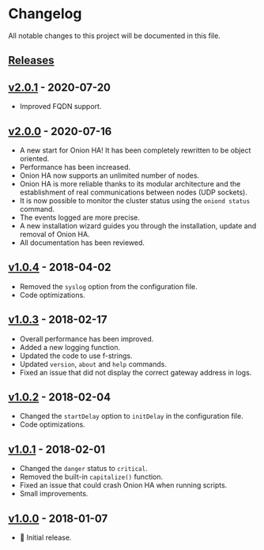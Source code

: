 # Changelog

All notable changes to this project will be documented in this file.

## [Releases](https://github.com/ValentinBELYN/OnionHA/releases)

## [v2.0.1](https://github.com/ValentinBELYN/OnionHA/releases/tag/v2.0.1) - 2020-07-20
- Improved FQDN support.

## [v2.0.0](https://github.com/ValentinBELYN/OnionHA/releases/tag/v2.0.0) - 2020-07-16
- A new start for Onion HA! It has been completely rewritten to be object oriented.
- Performance has been increased.
- Onion HA now supports an unlimited number of nodes.
- Onion HA is more reliable thanks to its modular architecture and the establishment of real communications between nodes (UDP sockets).
- It is now possible to monitor the cluster status using the `oniond status` command.
- The events logged are more precise.
- A new installation wizard guides you through the installation, update and removal of Onion HA.
- All documentation has been reviewed.

## [v1.0.4](https://github.com/ValentinBELYN/OnionHA/releases/tag/v1.0.4) - 2018-04-02
- Removed the `syslog` option from the configuration file.
- Code optimizations.

## [v1.0.3](https://github.com/ValentinBELYN/OnionHA/releases/tag/v1.0.3) - 2018-02-17
- Overall performance has been improved.
- Added a new logging function.
- Updated the code to use f-strings.
- Updated `version`, `about` and `help` commands.
- Fixed an issue that did not display the correct gateway address in logs.

## [v1.0.2](https://github.com/ValentinBELYN/OnionHA/releases/tag/v1.0.2) - 2018-02-04
- Changed the `startDelay` option to `initDelay` in the configuration file.
- Code optimizations.

## [v1.0.1](https://github.com/ValentinBELYN/OnionHA/releases/tag/v1.0.1) - 2018-02-01
- Changed the `danger` status to `critical`.
- Removed the built-in `capitalize()` function.
- Fixed an issue that could crash Onion HA when running scripts.
- Small improvements.

## [v1.0.0](https://github.com/ValentinBELYN/OnionHA/releases/tag/v1.0.0) - 2018-01-07
- :tada: Initial release.
